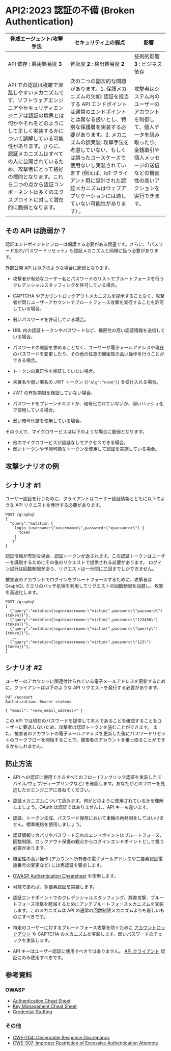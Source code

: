 API2:2023 認証の不備 (Broken Authentication)
============================================

| 脅威エージェント/攻撃手法 | セキュリティ上の弱点 | 影響 |
| - | - | - |
| API 依存 : 悪用難易度 **3** | 普及度 **2** : 検出難易度 **2** | 技術的影響 **3** : ビジネス依存 |
| API での認証は複雑で混乱しやすいメカニズムです。ソフトウェアエンジニアやセキュリティエンジニアは認証の境界とは何かやそれをどのようにして正しく実装するかについて誤解している可能性があります。さらに、認証メカニズムはすべての人に公開されているため、攻撃者にとって格好の標的となります。これら二つの点から認証コンポーネントは多くのエクスプロイトに対して潜在的に脆弱となります。 | 次の二つの副次的な問題があります。1. 保護メカニズムの欠如: 認証を担当する API エンドポイントは通常のエンドポイントとは異なる扱いとし、特別な保護層を実装する必要があります。2. メカニズムの誤実装: 攻撃手法を考慮していない、もしくは誤ったユースケースで使用ないし実装されています (例えば、IoT クライアント用に設計された認証メカニズムはウェブアプリケーションには適していない可能性があります) 。 | 攻撃者はシステム内のユーザーのアカウントを制御して、個人データを読み取ったり、金銭取引や個人メッセージの送信などの機密性の高いアクションを実行できます。 |

## その API は脆弱か？

認証エンドポイントとフローは保護する必要がある資産です。さらに、「パスワード忘れ/パスワードリセット」も認証メカニズムと同様に扱う必要があります。


外部公開 API は以下のような場合に脆弱となります。

* 攻撃者が有効なユーザー名とパスワードのリストでブルートフォースを行うクレデンシャルスタッフィングを許可している場合。

* CAPTCHA やアカウントロックアウトメカニズムを提示することなく、攻撃者が同じユーザーアカウントでブルートフォース攻撃を実行することを許可している場合。

* 弱いパスワードを許可している場合。
* URL 内の認証トークンやパスワードなど、機密性の高い認証情報を送信している場合。

* パスワードの確認を求めることなく、ユーザーが電子メールアドレスや現在のパスワードを変更したり、その他の任意の機密性の高い操作を行うことができる場合。

* トークンの真正性を検証していない場合。
* 未署名や弱い署名の JWT トークン (`{"alg":"none"}`) を受け入れる場合。
* JWT の有効期限を検証していない場合。
* パスワードをプレーンテキストか、暗号化されていないか、弱いハッシュ化で使用している場合。
* 弱い暗号化鍵を使用している場合。

そのうえで、マイクロサービスは以下のような場合に脆弱となります。

* 他のマイクロサービスが認証なしでアクセスできる場合。
* 弱いトークンや予測可能なトークンを使用して認証を実施している場合。

## 攻撃シナリオの例

## シナリオ #1

ユーザー認証を行うために、クライアントはユーザー認証情報とともに以下のような API リクエストを発行する必要があります。


```
POST /graphql
{
  "query":"mutation {
    login (username:\"<username>\",password:\"<password>\") {
      token
    }
   }"
}
```

認証情報が有効な場合、認証トークンが返されます。この認証トークンはユーザーを識別するためにその後のリクエストで提供される必要があります。
ログイン試行は回数制限があり、リクエストは一分間に三回までしかできません。



被害者のアカウントでログインをブルートフォースするために、攻撃者は GraphQL クエリのバッチ処理を利用してリクエストの回数制限を回避し、攻撃を高速化します。


```
POST /graphql
[
  {"query":"mutation{login(username:\"victim\",password:\"password\"){token}}"},
  {"query":"mutation{login(username:\"victim\",password:\"123456\"){token}}"},
  {"query":"mutation{login(username:\"victim\",password:\"qwerty\"){token}}"},
  ...
  {"query":"mutation{login(username:\"victim\",password:\"123\"){token}}"},
]
```

## シナリオ #2

ユーザーのアカウントに関連付けられている電子メールアドレスを更新するために、クライアントは以下のような API リクエストを発行する必要があります。


```
PUT /account
Authorization: Bearer <token>

{ "email": "<new_email_address>" }
```

この API では現在のパスワードを提供して本人であることを確認することをユーザーに要求しないため、攻撃者は認証トークンを盗むことができます。
また、被害者のアカウントの電子メールアドレスを更新した後にパスワードリセットのワークフローを開始することで、被害者のアカウントを乗っ取ることができるかもしれません。




## 防止方法

* API への認証に使用できるすべてのフロー (ワンクリック認証を実装したモバイル/ウェブ/ディープリンクなど) を確認します。あなたがどのフローを見逃したかエンジニアに尋ねてください。


* 認証メカニズムについて読みます。何がどのように使用されているかを理解しましょう。OAuth は認証ではありませんし、API キーも違います。

* 認証、トークン生成、パスワード保存において車輪の再発明をしてはいけません。標準規格を使用しましょう。

* 認証情報リカバリやパスワード忘れのエンドポイントはブルートフォース、回数制限、ロックアウト保護の観点からログインエンドポイントとして扱う必要があります。

* 機密性の高い操作 (アカウント所有者の電子メールアドレスや二要素認証電話番号の変更など) には再認証を要求します。

* [OWASP Authentication Cheatsheet][1] を使用します。
* 可能であれば、多要素認証を実装します。
* 認証エンドポイントでのクレデンシャルスタッフィング、辞書攻撃、ブルートフォース攻撃を軽減するためにアンチブルートフォースメカニズムを実装します。このメカニズムは API の通常の回数制限メカニズムよりも厳しいものにすべきです。



* 特定のユーザーに対するブルートフォース攻撃を防ぐために [アカウントロックアウト][2] や CAPTCHA のメカニズムを実装します。弱いパスワードのチェックを実装します。

* API キーはユーザー認証に使用すべきではありません。 [API クライアント][3] 認証にのみ使用すべきです。


## 参考資料

### OWASP

* [Authentication Cheat Sheet][1]
* [Key Management Cheat Sheet][4]
* [Credential Stuffing][5]

### その他

* [CWE-204: Observable Response Discrepancy][6]
* [CWE-307: Improper Restriction of Excessive Authentication Attempts][7]

[1]: https://cheatsheetseries.owasp.org/cheatsheets/Authentication_Cheat_Sheet.html
[2]: https://owasp.org/www-project-web-security-testing-guide/latest/4-Web_Application_Security_Testing/04-Authentication_Testing/03-Testing_for_Weak_Lock_Out_Mechanism(OTG-AUTHN-003)
[3]: https://cloud.google.com/endpoints/docs/openapi/when-why-api-key
[4]: https://cheatsheetseries.owasp.org/cheatsheets/Key_Management_Cheat_Sheet.html
[5]: https://owasp.org/www-community/attacks/Credential_stuffing
[6]: https://cwe.mitre.org/data/definitions/204.html
[7]: https://cwe.mitre.org/data/definitions/307.html
